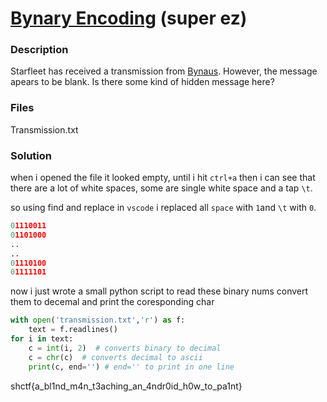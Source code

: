 # [Bynary Encoding](https://spaceheroes.ctfd.io/challenges#Bynary%20Encoding-12) (super ez)

### Description

Starfleet has received a transmission from [Bynaus](https://memory-alpha.fandom.com/wiki/Bynar). However, the message apears to be blank. Is there some kind of hidden message here?

### Files

Transmission.txt

### Solution

when i opened the file it looked empty, until i hit `ctrl+a` then i can see that there are a lot of white spaces, some are single white space and a tap ``\t``.

so using find and replace in ``vscode`` i replaced all `space` with  ``1``and ``\t`` with ``0``.

```python
01110011
01101000
..
..
01110100
01111101
```

now i just wrote a small python script to read these binary nums convert them to decemal and print the coresponding char

```python
with open('transmission.txt','r') as f:
    text = f.readlines()
for i in text:
    c = int(i, 2)  # converts binary to decimal
    c = chr(c)  # converts decimal to ascii
    print(c, end='') # end='' to print in one line
```

shctf{a_bl1nd_m4n_t3aching_an_4ndr0id_h0w_to_pa1nt}
